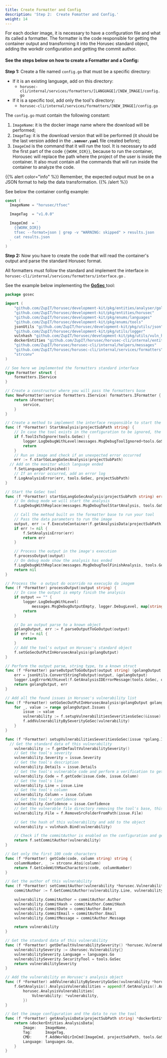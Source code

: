 ```yaml
---
title: Create Formatter and Config
description: 'Step 2:  Create Fomatter and Config.'
weight: 14
---
```



For each docker image, it is necessary to have a configuration file and what its called a formatter. The formatter is the code responsible for getting the container output and transforming it into the Horusec standard object, adding the workdir configuration and getting the commit author.

#### See the steps below on how to create a Formatter and a Config:

**Step 1:** Create a file named  `config.go` that must be a specific directory: 

* If it is an existing language, add on this directory: 
  * `horusec-cli/internal/services/formatters/[LANGUAGE]/[NEW_IMAGE]/config.go`
* If it is a specific tool, add only the tool's directory: 
  * `horusec-cli/internal/services/formatters/[NEW_IMAGE]/config.go`

The `config.go` must contain the following constant:

1. `ImageName`:  it is the docker image name where the download will be performed; 
2. `ImageTag`: it is the download version that will be performed \(it should be the last version added in the **`.semver.yaml`** file created before\);
3.  `ImageCmd` is the command that it will run the tool. It is necessary to add the first part of the code `{{WORK_DIR}}`, because to run the container, Horousec will replace the path where the project of the user is inside the container. It also must contain all the commands that will run inside the container to analyze the code. 

{{% alert color="info" %}}
Remember, the expected output must be on a JSON format to help the data transformation. 
{{% /alert %}}

See below the container config example:

```go
const (
  ImageName = "horusec/tfsec"

  ImageTag  = "v1.0.0"

  ImageCmd  = `
    {{WORK_DIR}}
    tfsec --format=json | grep -v "WARNING: skipped" > results.json
    cat results.json
  `
)
```

**Step 2:** Now you have to create the code that will read the container's output and parse the standard Horusec format.

All formatters must follow the standard and implement the interface in `horusec-cli/internal/services/formatters/interface.go` .  

See the example below implementing the [**GoSec** ](https://github.com/securego/gosec)tool:

```go
package gosec

import (
	"github.com/ZupIT/horusec/development-kit/pkg/entities/analyser/golang"
	"github.com/ZupIT/horusec/development-kit/pkg/entities/horusec"
	"github.com/ZupIT/horusec/development-kit/pkg/enums/languages"
	"github.com/ZupIT/horusec/development-kit/pkg/enums/tools"
	jsonUtils "github.com/ZupIT/horusec/development-kit/pkg/utils/json"
	"github.com/ZupIT/horusec/development-kit/pkg/utils/logger"
	vulnhash "github.com/ZupIT/horusec/development-kit/pkg/utils/vuln_hash"
	dockerEntities "github.com/ZupIT/horusec/horusec-cli/internal/entities/docker"
	"github.com/ZupIT/horusec/horusec-cli/internal/helpers/messages"
	"github.com/ZupIT/horusec/horusec-cli/internal/services/formatters"
	"strconv"
)

// See here we implemented the formatters standard interface
type Formatter struct {
	formatters.IService
}

// Create a constructor where you will pass the formatters base
func NewFormatter(service formatters.IService) formatters.IFormatter {
	return &Formatter{
		service,
	}
}

// Create a method to implement the interface responsible to start the analysis
func (f *Formatter) StartAnalysis(projectSubPath string) {
	// In case the tool exists in the configuration to be ignored, the analysis must end
	if f.ToolIsToIgnore(tools.GoSec) {
		logger.LogDebugWithLevel(messages.MsgDebugToolIgnored+tools.GoSec.ToString(), logger.DebugLevel)
		return
	}
	// Run an image and check if an unexpected error occurred 
	err := f.startGoLangGoSecAnalysis(projectSubPath)
  // Add on the monitor which language ended
	f.SetLanguageIsFinished()
	// If an error occurred, add an error log 
	f.LogAnalysisError(err, tools.GoSec, projectSubPath)
}

// Start the GoSec tool
func (f *Formatter) startGoLangGoSecAnalysis(projectSubPath string) error {
	// On debug mode we will start the analysis
	f.LogDebugWithReplace(messages.MsgDebugToolStartAnalysis, tools.GoSec)

	// Call the method built on the formatter base to run your tool
	// Pass the data parameters to run the image
	output, err := f.ExecuteContainer(f.getAnalysisData(projectSubPath))
	if err != nil {
		f.SetAnalysisError(err)
		return err
	}

	// Process the output in the image's execution
	f.processOutput(output)
	// On debug mode show the analysis has ended
	f.LogDebugWithReplace(messages.MsgDebugToolFinishAnalysis, tools.GoSec)
	return nil
}

// Process the  o output do ocorrido na execução da imagem
func (f *Formatter) processOutput(output string) {
	// In case the output is empty finish the analysis
	if output == "" {
		logger.LogDebugWithLevel(
			messages.MsgDebugOutputEmpty, logger.DebugLevel, map[string]interface{}{"tool": tools.GoSec.ToString()})
		return
	}

	// Do an output parse to a known object 
	golangOutput, err := f.parseOutputToGoOutput(output)
	if err != nil {
		return
	}
	// Add the tool's output on Horusec's standard object
	f.setGoSecOutPutInHorusecAnalysis(golangOutput)
}

// Perform the output parse, string type, to a known struct
func (f *Formatter) parseOutputToGoOutput(output string) (golangOutput golang.Output, err error) {
	err = jsonUtils.ConvertStringToOutput(output, &golangOutput)
	logger.LogErrorWithLevel(f.GetAnalysisIDErrorMessage(tools.GoSec, output), err, logger.ErrorLevel)
	return golangOutput, err
}

// Add all the found issues in Horusec's vulnerability list 
func (f *Formatter) setGoSecOutPutInHorusecAnalysis(golangOutput golang.Output) {
	for _, value := range golangOutput.Issues {
		issue := value
		vulnerability := f.setupVulnerabilitiesSeveritiesGoSec(&issue)
		f.addVulnerabilityBySeverityGoSec(vulnerability)
	}
}

func (f *Formatter) setupVulnerabilitiesSeveritiesGoSec(issue *golang.Issue) *horusec.Vulnerability {
  // Get the standard data of this vulnerability
	vulnerability := f.getDefaultVulnerabilitySeverity()
	// Get the tool's severity 
	vulnerability.Severity = issue.Severity
	// Get the tool's description
	vulnerability.Details = issue.Details
	// Get the tool's vulnerable code and perform a verification to get only the first 100 characters after the informed column 
	vulnerability.Code = f.getCode(issue.Code, issue.Column)
	// Get the tool's line 
	vulnerability.Line = issue.Line
	// Get the tool's column
	vulnerability.Column = issue.Column
	// Get the tool's confidence
	vulnerability.Confidence = issue.Confidence
	// Get the vulnerable file directory removing the tool's base, this method is in the formatters base
	vulnerability.File = f.RemoveSrcFolderFromPath(issue.File)

	// Get the hash of this vulnerability and add to the object
	vulnerability = vulnhash.Bind(vulnerability)

	// Check if the commitAuthor is enabled on the configuration and get it using the existing command on the formatter base
	return f.setCommitAuthor(vulnerability)
}

// Get only the first 100 code characters
func (f *Formatter) getCode(code, column string) string {
	columnNumber, _ := strconv.Atoi(column)
	return f.GetCodeWithMaxCharacters(code, columnNumber)
}

// Get the author of this vulnerability
func (f *Formatter) setCommitAuthor(vulnerability *horusec.Vulnerability) *horusec.Vulnerability {
	commitAuthor := f.GetCommitAuthor(vulnerability.Line, vulnerability.File)

	vulnerability.CommitAuthor = commitAuthor.Author
	vulnerability.CommitHash = commitAuthor.CommitHash
	vulnerability.CommitDate = commitAuthor.Date
	vulnerability.CommitEmail = commitAuthor.Email
	vulnerability.CommitMessage = commitAuthor.Message

	return vulnerability
}

// Get the standard data of this vulnerability
func (f *Formatter) getDefaultVulnerabilitySeverity() *horusec.Vulnerability {
	vulnerabilitySeverity := &horusec.Vulnerability{}
	vulnerabilitySeverity.Language = languages.Go
	vulnerabilitySeverity.SecurityTool = tools.GoSec
	return vulnerabilitySeverity
}

// Add the vulnerability on Horusec's analysis object 
func (f *Formatter) addVulnerabilityBySeverityGoSec(vulnerability *horusec.Vulnerability) {
	f.GetAnalysis().AnalysisVulnerabilities = append(f.GetAnalysis().AnalysisVulnerabilities,
		horusec.AnalysisVulnerabilities{
			Vulnerability: *vulnerability,
		})
}

// Get the image configuration and the data to run the tool
func (f *Formatter) getAnalysisData(projectSubPath string) *dockerEntities.AnalysisData {
	return &dockerEntities.AnalysisData{
		Image:    ImageName,
		Tag:      ImageTag,
		CMD:      f.AddWorkDirInCmd(ImageCmd, projectSubPath, tools.GoSec),
		Language: languages.Go,
	}
}

```
